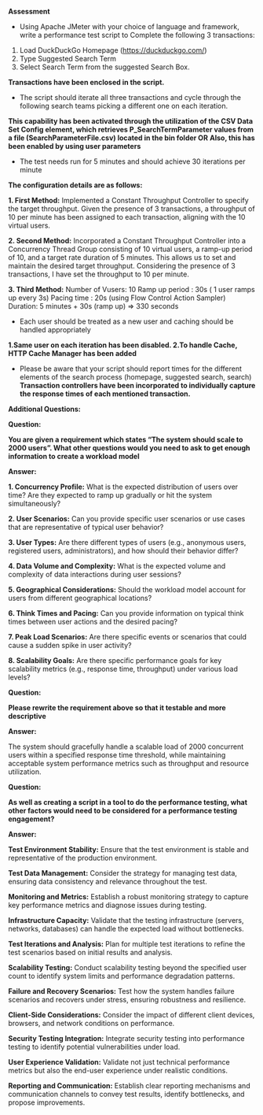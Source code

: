 **Assessment**

*  Using Apache JMeter with your choice of language and framework, write a performance test script to Complete the following 3 transactions:

1.  Load DuckDuckGo Homepage (https://duckduckgo.com/)
2.  Type Suggested Search Term
3.  Select Search Term from the suggested Search Box.

**Transactions have been enclosed in the script.**

*  The script should iterate all three transactions and cycle through the following search teams picking a different one on each iteration.

**This capability has been activated through the utilization of the CSV Data Set Config element, which retrieves P_SearchTermParameter values from a file (SearchParameterFile.csv) located in the bin folder OR**
**Also, this has been enabled by using user parameters**

*  The test needs run for 5 minutes and should achieve 30 iterations per minute

**The configuration details are as follows:**

**1. First Method:**
Implemented a Constant Throughput Controller to specify the target throughput. Given the presence of 3 transactions, a throughput of 10 per minute has been assigned to each transaction, aligning with the 10 virtual users.

**2.  Second Method:**
Incorporated a Constant Throughput Controller into a Concurrency Thread Group consisting of 10 virtual users, a ramp-up period of 10, and a target rate duration of 5 minutes. This allows us to set and maintain the desired target throughput. Considering the presence of 3 transactions, I have set the throughput to 10 per minute.

**3.  Third Method:**
Number of Vusers: 10
Ramp up period : 30s ( 1 user ramps up every 3s)
Pacing time : 20s (using Flow Control Action Sampler)
Duration: 5 minutes + 30s (ramp up) => 330 seconds

*  Each user should be treated as a new user and caching should be handled appropriately

**1.Same user on each iteration has been disabled. 
  2.To handle Cache, HTTP Cache Manager has been added**

*  Please be aware that your script should report times for the different elements of the search process (homepage, suggested search, search)
**Transaction controllers have been incorporated to individually capture the response times of each mentioned transaction.**


**Additional Questions:**

**Question:**

**You are given a requirement which states “The system should scale to 2000 users”. What other questions would you need to ask to get enough information to create a workload model**

**Answer:**

**1. Concurrency Profile:**
What is the expected distribution of users over time? Are they expected to ramp up gradually or hit the system simultaneously?

**2.  User Scenarios:**
Can you provide specific user scenarios or use cases that are representative of typical user behavior?

**3.  User Types:**
Are there different types of users (e.g., anonymous users, registered users, administrators), and how should their behavior differ?

**4.  Data Volume and Complexity:**
What is the expected volume and complexity of data interactions during user sessions?

**5.  Geographical Considerations:**
Should the workload model account for users from different geographical locations?

**6.  Think Times and Pacing:**
Can you provide information on typical think times between user actions and the desired pacing?

**7.  Peak Load Scenarios:**
Are there specific events or scenarios that could cause a sudden spike in user activity?

**8.  Scalability Goals:**
Are there specific performance goals for key scalability metrics (e.g., response time, throughput) under various load levels?

**Question:**

**Please rewrite the requirement above so that it testable and more descriptive**

**Answer:**

The system should gracefully handle a scalable load of 2000 concurrent users within a specified response time threshold, while maintaining acceptable system performance metrics such as throughput and resource utilization.

**Question:**

**As well as creating a script in a tool to do the performance testing, what other factors would need to be considered for a performance testing engagement?**

**Answer:**

**Test Environment Stability:**
Ensure that the test environment is stable and representative of the production environment.

**Test Data Management:**
Consider the strategy for managing test data, ensuring data consistency and relevance throughout the test.

**Monitoring and Metrics:**
Establish a robust monitoring strategy to capture key performance metrics and diagnose issues during testing.

**Infrastructure Capacity:**
Validate that the testing infrastructure (servers, networks, databases) can handle the expected load without bottlenecks.

**Test Iterations and Analysis:**
Plan for multiple test iterations to refine the test scenarios based on initial results and analysis.

**Scalability Testing:**
Conduct scalability testing beyond the specified user count to identify system limits and performance degradation patterns.

**Failure and Recovery Scenarios:**
Test how the system handles failure scenarios and recovers under stress, ensuring robustness and resilience.

**Client-Side Considerations:**
Consider the impact of different client devices, browsers, and network conditions on performance.

**Security Testing Integration:**
Integrate security testing into performance testing to identify potential vulnerabilities under load.

**User Experience Validation:**
Validate not just technical performance metrics but also the end-user experience under realistic conditions.

**Reporting and Communication:**
Establish clear reporting mechanisms and communication channels to convey test results, identify bottlenecks, and propose improvements.
